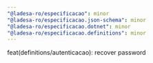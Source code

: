 ```yaml
---
"@ladesa-ro/especificacao": minor
"@ladesa-ro/especificacao.json-schema": minor
"@ladesa-ro/especificacao.dotnet": minor
"@ladesa-ro/especificacao.definitions": minor
---
```


feat(definitions/autenticacao): recover password

